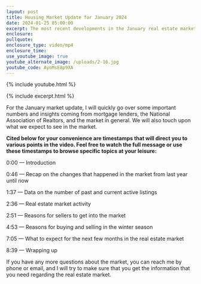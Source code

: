```yaml
---
layout: post
title: Housing Market Update for January 2024
date: 2024-01-25 05:00:00
excerpt: The most recent developments in the January real estate market.
enclosure:
pullquote:
enclosure_type: video/mp4
enclosure_time:
use_youtube_image: true
youtube_alternate_image: /uploads/2-16.jpg
youtube_code: AyoMsE8p9XA
---
```

{% include youtube.html %}

{% include excerpt.html %}

For the January market update, I will quickly go over some important numbers and insights coming from mortgage lenders, the National Association of Realtors, and the market in general. We will also touch upon what we expect to see in the market.

**Cited below for your convenience are timestamps that will direct you to various points in the video. Feel free to watch the full message or use these timestamps to browse specific topics at your leisure:**&nbsp;

0:00 — Introduction

0:46 — Recap on the changes that happened in the market from last year until now

1:37 — Data on the number of past and current active listings

2:36 — Real estate market activity

2:51 — Reasons for sellers to get into the market

4:53 — Reasons for buying and selling in the winter season

7:05 — What to expect for the next few months in the real estate market

8:39 — Wrapping up

If you have any more questions about the market, you can reach me by phone or email, and I will try to make sure that you get the information that you need regarding the real estate market.